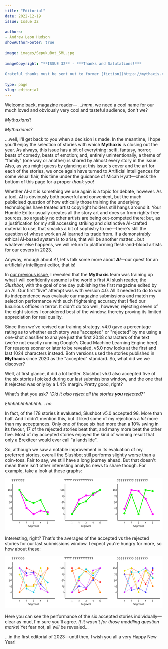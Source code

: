 ```yaml
---
title: "Editorial"
date: 2022-12-19
issue: Issue 32

authors:
- Andrew Leon Hudson
showAuthorFooter: true

image: images/SepukuBot_SML.jpg

imageCopyright: "**ISSUE 32** - ***Thanks and Salutations!***

Grateful thanks must be sent out to former [fiction](https://mythaxis.co.uk/issue-23/third-martian-dick-temple.html) and [poetry](https://mythaxis.co.uk/issue-25/plague-rooster.html) contributor Micah Hyatt, who in 2022 turned his hand to experimenting with a variety of AI image generation tools and whose output now includes all the artwork in this issue, including the striking cover at the top of this page which was made with Stable Diffusion. Micah has recently published **[Eating the Exhibits](https://www.amazon.com/dp/B0BPYYF5RK)**, a light-hearted zombie survival novella, so grab a copy if you want to give him some love—it's even available for free all this week!"

type: page
slug: editorial
---
```


Welcome back, magazine reader— …*hmm*, we need a cool name for our much loved and obviously very cool and tasteful audience, don't we?

*Mythaxians*?

*Mythaxioms*?

…well, I'll get back to you when a decision is made. In the meantime, I hope you'll enjoy the selection of stories with which **Mythaxis** is closing out the year. As always, this issue has a bit of everything: scifi, fantasy, horror; beats of comedy, beats of emotion; and, entirely unintentionally, a theme of "family" (one way or another) is shared by almost every story in the issue. Also, as you might guess by glancing at this issue's cover and the art for each of the stories, we once again have turned to Artificial Intelligences for some visual flair, this time under the guidance of Micah Hyatt—check the bottom of this page for a proper *thank you*! 

Whether AI-art is something we use again is a topic for debate, however. As a tool, AI is obviously both powerful and convenient, but the much publicised question of how ethically those training the underlying technologies have treated artist copyright holders still hangs around it. Your Humble Editor usually creates all the story art and does so from rights-free sources, so arguably no other artists are being out-competed there; but, as a justification for my still accessing striking and distinctive AI-crafted material to use, that smacks a bit of sophistry to me—there's still the question of whose work an AI learned its trade from. If a demonstrably ethical AI-based system is to arise, that will be another matter… but whatever else happens, we will return to platforming flesh-and-blood artists for our covers in 2023.

Anyway, enough about *AI*, let's talk some more about ***AI***—our quest for an artificially intelligent editor, that is!

In [our previous issue](https://mythaxis.co.uk/issue-31/editorial.html), I revealed that the **Mythaxis** team was training up what I will confidently assume is the world's first AI slush reader, the *Slushbot*, with the goal of one day publishing the first magazine edited by an AI. Our first "live" attempt was with version 4.0. All it needed to do to win its independence was evaluate our magazine submissions and match my selection performance with such frightening accuracy that I fled our luxurious offices in terror. It didn't do too well, however, rejecting seven of the eight stories I considered best of the window, thereby proving its limited appreciation for real quality.

Since then we've revised our training strategy. v4.0 gave a percentage rating as to whether each story was "accepted" or "rejected" by me using a one-shot classifier to analyse just the first 2048 characters of the text (we're not exactly running Google's Cloud Machine Learning Engine here). For reasons sooner or later to be revealed, v5.0 now looks at the first and last 1024 characters instead. Both versions used the stories published in **Mythaxis** since 2020 as the "accepted" standard. So, what did we we discover?

Well, at first glance, it did a lot better. Slushbot v5.0 also accepted five of the six stories I picked during our last submissions window, and the one that it rejected was only by a 1.4% margin. Pretty good, right?

What's that you ask? *"Did it also reject all the stories **you** rejected?"*

*Ehhhhhhhhhhhhh… no.*

In fact, of the 178 stories it evaluated, Slushbot v5.0 accepted 98. More than half. And I didn't mention this, but it liked some of my rejections a *lot* more than my acceptances. Only one of those six had more than a 10% swing in its favour, 17 of the rejected stories beat that, and many more beat the other five. Most of my accepted stories enjoyed the kind of winning result that only a Brexiteer would ever call "a landslide". 

So, although we saw a notable improvement in its evaluation of my preferred stories, overall the Slushbot still performs slightly worse than a coin-toss. Fair to say, we still have a long journey ahead. But that doesn't mean there isn't other interesting analytic news to share though. For example, take a look at these graphs:

![](images/MysteryChart1.png)

Interesting, right? That's the averages of the accepted vs the rejected stories for our last submissions window. I expect you're hungry for more, so how about these:

![](images/MysteryChart2.png)

Here you can see the performance of the six accepted stories individually—clear as mud, I'm sure you'll agree. *If it wasn't for those meddling question marks!* Yet fear not, all *will* be revealed…

…in the first editorial of 2023—until then, I wish you all a very Happy New Year!
